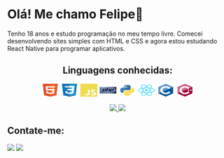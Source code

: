 <div>
    <h1>Olá! Me chamo Felipe👋</h1>
    <p>Tenho 18 anos e estudo programação no meu tempo livre. Comecei desenvolvendo sites simples com HTML e CSS e agora estou estudando React Native para programar aplicativos.</p>
</div>

<div align="center">
    <h2>Linguagens conhecidas: </h2>
    <div style="display: inline_block">
        <a href="https://pt.wikipedia.org/wiki/HTML">
        <img align="center" alt="Logo-HTML" height="30" width="40" src="https://raw.githubusercontent.com/devicons/devicon/master/icons/html5/html5-original.svg"></a>
        <a href="https://pt.wikipedia.org/wiki/Cascading_Style_Sheets">
        <img align="center" alt="Logo-CSS" height="30" width="40" src="https://raw.githubusercontent.com/devicons/devicon/master/icons/css3/css3-original.svg"></a>
        <a href="https://www.javascript.com/">
        <img align="center" alt="Logo-Js" height="30" width="40" src="https://raw.githubusercontent.com/devicons/devicon/master/icons/javascript/javascript-plain.svg"></a>
        <a href="https://www.php.net/">
        <img align="center" alt="Logo-PHP" height="30" width="40" src="https://raw.githubusercontent.com/devicons/devicon/master/icons/php/php-original.svg"></a>
        <a href="https://www.python.org/">
        <img align="center" alt="Logo-Python" height="30" width="40" src="https://raw.githubusercontent.com/devicons/devicon/master/icons/python/python-original.svg"></a>
        <a href="https://reactjs.org/">
        <img align="center" alt="Logo-React" height="30" width="40" src="https://raw.githubusercontent.com/devicons/devicon/master/icons/react/react-original.svg"></a>
        <a href="https://pt.wikipedia.org/wiki/C_(linguagem_de_programação)">
        <img align="center" alt="Logo-C" height="30" width="40" src="https://raw.githubusercontent.com/devicons/devicon/master/icons/c/c-original.svg"></a>
        <a href="https://pt.wikipedia.org/wiki/C%2B%2B">
        <img align="center" alt="Logo-C++" height="30" width="40" src="https://raw.githubusercontent.com/devicons/devicon/master/icons/cplusplus/cplusplus-original.svg"></a>
    </div><br>
    <a href="https://github.com/felipefreitassilva">
    <img height="180em" src="https://github-readme-stats.vercel.app/api/top-langs/?username=felipefreitassilva&layout=compact&langs_count=7&theme=dracula"/>
    <img height="180em" src="https://github-readme-stats.vercel.app/api?username=felipefreitassilva&show_icons=true&theme=dracula&include_all_commits=true&count_private=true"/></a>
</div>

<div>
    <h2>Contate-me: </h2>
    <a href="mailto:eu.felipefreitassilva@gmail.com"><img src="https://img.shields.io/badge/Gmail-D14836?style=for-the-badge&logo=gmail&logoColor=white" /></a>
    <a href="https://www.linkedin.com/in/felipefreitassilva/"><img src="https://img.shields.io/badge/LinkedIn-0077B5?style=for-the-badge&logo=linkedin&logoColor=white" /></a>
    <!--<a href="instagram.com/_felipe_fs_"><img src="https://img.shields.io/badge/Instagram-E4405F?style=for-the-badge&logo=instagram&logoColor=white" /></a>
</div>

